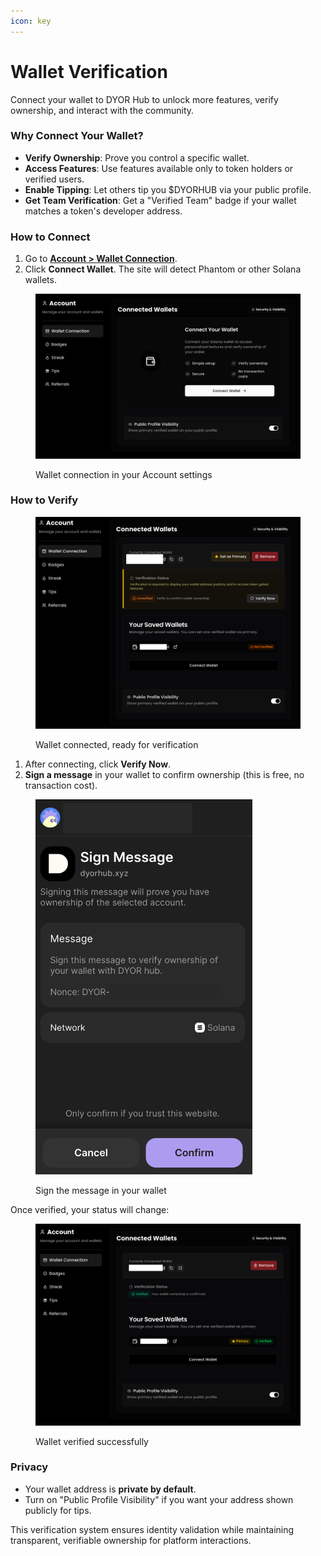 ```yaml
---
icon: key
---
```


# Wallet Verification

Connect your wallet to DYOR Hub to unlock more features, verify ownership, and interact with the community.

### Why Connect Your Wallet?

- **Verify Ownership**: Prove you control a specific wallet.
- **Access Features**: Use features available only to token holders or verified users.
- **Enable Tipping**: Let others tip you $DYORHUB via your public profile.
- **Get Team Verification**: Get a "Verified Team" badge if your wallet matches a token's developer address.

### How to Connect

1. Go to [**Account > Wallet Connection**](https://dyorhub.xyz/account/wallet).
2. Click **Connect Wallet**. The site will detect Phantom or other Solana wallets.

<figure><img src="../.gitbook/assets/Screenshot 2025-05-04 at 22.36.59.png" alt=""><figcaption><p>Wallet connection in your Account settings</p></figcaption></figure>

### How to Verify

<figure><img src="../.gitbook/assets/Screenshot 2025-05-04 at 22.37.12.png" alt=""><figcaption><p>Wallet connected, ready for verification</p></figcaption></figure>

1. After connecting, click **Verify Now**.
2. **Sign a message** in your wallet to confirm ownership (this is free, no transaction cost).

<figure><img src="../.gitbook/assets/Screenshot 2025-05-04 at 22.48.14.png" alt="" width="347"><figcaption><p>Sign the message in your wallet</p></figcaption></figure>

Once verified, your status will change:

<figure><img src="../.gitbook/assets/Screenshot 2025-05-04 at 22.37.31.png" alt=""><figcaption><p>Wallet verified successfully</p></figcaption></figure>

### Privacy

- Your wallet address is **private by default**.
- Turn on "Public Profile Visibility" if you want your address shown publicly for tips.

This verification system ensures identity validation while maintaining transparent, verifiable ownership for platform interactions.

